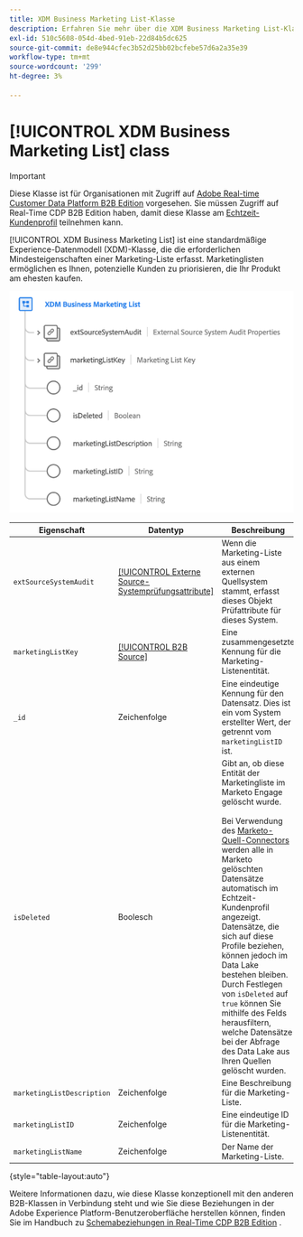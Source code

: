 ```yaml
---
title: XDM Business Marketing List-Klasse
description: Erfahren Sie mehr über die XDM Business Marketing List-Klasse im Experience-Datenmodell (XDM).
exl-id: 510c5608-054d-4bed-91eb-22d84b5dc625
source-git-commit: de8e944cfec3b52d25bb02bcfebe57d6a2a35e39
workflow-type: tm+mt
source-wordcount: '299'
ht-degree: 3%

---
```


# [!UICONTROL XDM Business Marketing List] class

>[!IMPORTANT]
>
>Diese Klasse ist für Organisationen mit Zugriff auf [Adobe Real-time Customer Data Platform B2B Edition](../../../rtcdp/b2b-overview.md) vorgesehen. Sie müssen Zugriff auf Real-Time CDP B2B Edition haben, damit diese Klasse am [Echtzeit-Kundenprofil](../../../profile/home.md) teilnehmen kann.

[!UICONTROL XDM Business Marketing List] ist eine standardmäßige Experience-Datenmodell (XDM)-Klasse, die die erforderlichen Mindesteigenschaften einer Marketing-Liste erfasst. Marketinglisten ermöglichen es Ihnen, potenzielle Kunden zu priorisieren, die Ihr Produkt am ehesten kaufen.

![Die Struktur der XDM Business Marketing List-Klasse, wie sie in der Benutzeroberfläche angezeigt wird](../../images/classes/b2b/business-marketing-list.png)

| Eigenschaft | Datentyp | Beschreibung |
| --- | --- | --- |
| `extSourceSystemAudit` | [[!UICONTROL Externe Source-Systemprüfungsattribute]](../../data-types/external-source-system-audit-attributes.md) | Wenn die Marketing-Liste aus einem externen Quellsystem stammt, erfasst dieses Objekt Prüfattribute für dieses System. |
| `marketingListKey` | [[!UICONTROL B2B Source]](../../data-types/b2b-source.md) | Eine zusammengesetzte Kennung für die Marketing-Listenentität. |
| `_id` | Zeichenfolge | Eine eindeutige Kennung für den Datensatz. Dies ist ein vom System erstellter Wert, der getrennt vom `marketingListID` ist. |
| `isDeleted` | Boolesch | Gibt an, ob diese Entität der Marketingliste im Marketo Engage gelöscht wurde.<br><br>Bei Verwendung des [Marketo-Quell-Connectors](../../../sources/connectors/adobe-applications/marketo/marketo.md) werden alle in Marketo gelöschten Datensätze automatisch im Echtzeit-Kundenprofil angezeigt. Datensätze, die sich auf diese Profile beziehen, können jedoch im Data Lake bestehen bleiben. Durch Festlegen von `isDeleted` auf `true` können Sie mithilfe des Felds herausfiltern, welche Datensätze bei der Abfrage des Data Lake aus Ihren Quellen gelöscht wurden. |
| `marketingListDescription` | Zeichenfolge | Eine Beschreibung für die Marketing-Liste. |
| `marketingListID` | Zeichenfolge | Eine eindeutige ID für die Marketing-Listenentität. |
| `marketingListName` | Zeichenfolge | Der Name der Marketing-Liste. |

{style="table-layout:auto"}

Weitere Informationen dazu, wie diese Klasse konzeptionell mit den anderen B2B-Klassen in Verbindung steht und wie Sie diese Beziehungen in der Adobe Experience Platform-Benutzeroberfläche herstellen können, finden Sie im Handbuch zu [Schemabeziehungen in Real-Time CDP B2B Edition](../../tutorials/relationship-b2b.md) .
